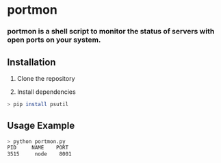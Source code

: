 # portmon
### portmon is a shell script to monitor the status of servers with open ports on your system.

## Installation
1. Clone the repository

2. Install dependencies
```bash
> pip install psutil
```

## Usage Example
```bash
> python portmon.py
PID     NAME    PORT
3515     node    8001
```
